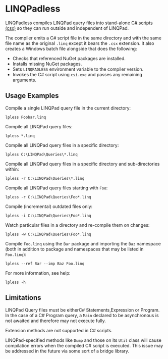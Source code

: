 # LINQPadless

LINQPadless compiles [LINQPad][linqpad] query files into stand-alone
[C# scripts (csx)][csx] so they can run outside and independent of LINQPad.

The compiler emits a C# script file in the same directory and with the same
file name as the original `.linq` except it bears the `.csx` extension. It also
creates a Windows batch file alongside that does the following:

- Checks that referenced NuGet packages are installed.
- Installs missing NuGet packages.
- Sets `LINQPADLESS` environment variable to the compiler version.
- Invokes the C# script using `csi.exe` and passes any remaining arguments.


## Usage Examples

Compile a single LINQPad query file in the current directory:

    lpless Foobar.linq

Compile all LINQPad query files:

    lpless *.linq

Compile all LINQPad query files in a specific directory:

    lpless C:\LINQPad\Queries\*.linq

Compile all LINQPad query files in a specific directory and sub-directories
within:

    lpless -r C:\LINQPad\Queries\*.linq

Compile all LINQPad query files starting with `Foo`:

    lpless -r C:\LINQPad\Queries\Foo*.linq

Compile (incremental) outdated files only:

    lpless -i C:\LINQPad\Queries\Foo*.linq

Watch particular files in a directory and re-compile them on changes:

    lpless -w C:\LINQPad\Queries\Foo*.linq

Compile `Foo.linq` using the `Bar` package and importing the `Baz` namespace
(both in addition to package and namespaces that may be listed in `Foo.linq`):

    lpless --ref Bar --imp Baz Foo.linq

For more information, see help:

    lpless -h


## Limitations

LINQPad Query files must be eitherC# Statements,Expression or Program. In the
case of a C# Program query, a `Main` declared to be asynchronous is not awaited
and therefore may not execute fully.

Extension methods are not supported in C# scripts.

LINQPad-specified methods like `Dump` and those on its `Util` class will
cause compilation errors when the compiled C# script is executed. This issue
may be addressed in the future via some sort of a bridge library.


[linqpad]: http://www.linqpad.net/
[csx]: https://msdn.microsoft.com/en-us/magazine/mt614271.aspx
